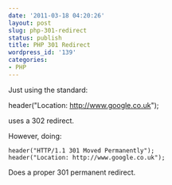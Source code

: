 ```yaml
---
date: '2011-03-18 04:20:26'
layout: post
slug: php-301-redirect
status: publish
title: PHP 301 Redirect
wordpress_id: '139'
categories:
- PHP
---
```


Just using the standard:

header("Location: http://www.google.co.uk");

uses a 302 redirect.

However, doing:

    header("HTTP/1.1 301 Moved Permanently");
    header("Location: http://www.google.co.uk");

Does a proper 301 permanent redirect.
